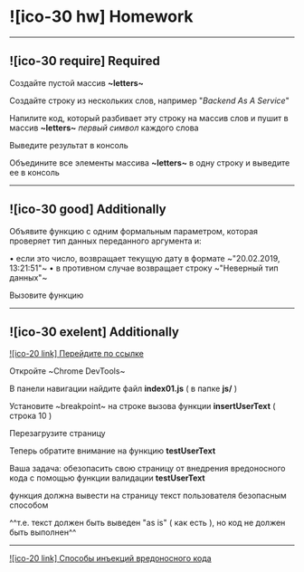 # ![ico-30 hw] Homework

______________________________________________________________________________

## ![ico-30 require] Required

Создайте пустой массив **~letters~**

Создайте строку из нескольких слов, например "_Backend As A Service_"

Напилите код, который разбивает эту строку на массив слов и пушит в массив **~letters~** _первый символ_ каждого слова

Выведите результат в консоль

Объедините все элементы массива **~letters~** в одну строку и выведите ее в консоль

______________________________________________________________________________

## ![ico-30 good] Additionally

Объявите функцию с одним формальным параметром, которая проверяет тип данных переданного аргумента и:

• если это число, возвращает текущую дату в формате ~"20.02.2019, 13:21:51"~
• в противном случае возвращает строку ~"Неверный тип данных"~

Вызовите функцию

______________________________________________________________________________

## ![ico-30 exelent] Additionally

[![ico-20 link] Перейдите по ссылке](https://garevna.github.io/js-samples/#01)

Откройте ~Chrome DevTools~

В панели навигации найдите файл  **index01.js**  ( в папке  **js/** )

Установите  ~breakpoint~  на строке вызова функции   **insertUserText**  ( строка 10 )

Перезагрузите страницу

Теперь обратите внимание на функцию  **testUserText**

Ваша задача:  обезопасить свою страницу от внедрения вредоносного кода с помощью функции валидации  **testUserText**

функция должна вывести на страницу текст пользователя безопасным способом

^^т.е. текст должен быть выведен "as is" ( как есть ), но код не должен быть выполнен^^

_____________________________________________________________________________

[![ico-20 link] Способы инъекций вредоносного кода](https://www.owasp.org/index.php/XSS_Filter_Evasion_Cheat_Sheet#Image_XSS_using_the_JavaScript_directive)
